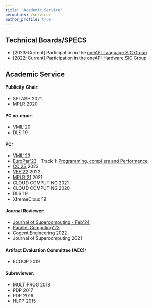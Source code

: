```yaml
---
title: "Academic Service"
permalink: /service/
author_profile: true
---
```


## Technical Boards/SPECS

* [2023-Current] Participation in the [oneAPI Language SIG Group](https://github.com/oneapi-src/oneAPI-tab/tree/main/language)
* [2022-Current] Participation in the [oneAPI Hardware SIG Group](https://github.com/oneapi-src/oneAPI-tab/tree/main/hardware)

## Academic Service 

#### Publicity Chair: 
  * SPLASH 2021
  * MPLR 2020

#### PC co-chair:
  * VMIL'20
  * DLS'19
  
#### PC: 
  * [VMIL'23](https://2023.splashcon.org/home/vmil-2023)
  * [EuroPar'23](https://2023.euro-par.org/) - Track 1: [Programming, compilers and Performance](https://2023.euro-par.org/submission-of-papers/submission-of-papers/track-1-programming-compilers-and-performance/)
  * [CC'23](https://conf.researchr.org/track/CC-2023/CC-2023-research-papers) 2023
  * [VEE'22](https://conf.researchr.org/committee/vee-2022/vee-2022-papers-program-committee) 2022
  * [MPLR'21](https://wwuindico.uni-muenster.de/event/449/) 2021 
  * CLOUD COMPUTING 2021
  * CLOUD COMPUTING 2020
  * DLS'19
  * XtremeCloud'19
  
#### Journal Reviewer:
  * [Journal of Supercomputing - Feb'24](https://link.springer.com/journal/11227)
  * [Parallel Computing'23](https://www.sciencedirect.com/journal/parallel-computing)
  * Cogent Engineering 2022
  * Journal of Supercomputing 2021 

#### Artifact Evaluation Committee (AEC): 
  * ECOOP 2019

#### Subreviewer:
  * MULTIPROG 2018
  * PDP 2017
  * PDP 2016
  * HLPP 2015
